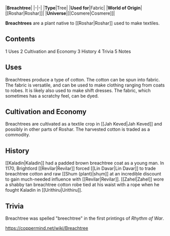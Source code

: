 |**Breachtree**|
|-|-|
|**Type**|Tree|
|**Used for**|Fabric|
|**World of Origin**|[[Roshar\|Roshar]]|
|**Universe**|[[Cosmere\|Cosmere]]|

**Breachtrees** are a plant native to [[Roshar\|Roshar]] used to make textiles.

## Contents

1 Uses
2 Cultivation and Economy
3 History
4 Trivia
5 Notes


## Uses
Breachtrees produce a type of cotton. The cotton can be spun into fabric. The fabric is versatile, and can be used to make clothing ranging from coats to robes. It is likely also used to make shift dresses. The fabric, which sometimes has a scratchy feel, can be dyed.

## Cultivation and Economy
Breachtrees are cultivated as a textile crop in [[Jah Keved\|Jah Keved]] and possibly in other parts of Roshar. The harvested cotton is traded as a commodity.

## History
[[Kaladin\|Kaladin]] had a padded brown breachtree coat as a young man.
In 1170, Brightlord [[Revilar\|Revilar]] forced [[Lin Davar\|Lin Davar]] to trade breachtree cotton and raw [[Shum (plant)\|shum]] at an incredible discount to gain much-needed influence with [[Revilar\|Revilar]].
[[Zahel\|Zahel]] wore a shabby tan breachtree cotton robe tied at his waist with a rope when he fought Kaladin in [[Urithiru\|Urithiru]].

## Trivia
Breachtree was spelled "breechtree" in the first printings of *Rhythm of War*.


https://coppermind.net/wiki/Breachtree